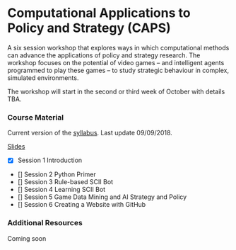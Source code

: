 # Computational Applications to Policy and Strategy (CAPS) 
A six session workshop that explores ways in which computational methods can advance the applications of policy and strategy research. The workshop focuses on the potential of video games – and intelligent agents programmed to play these games – to study strategic behaviour in complex, simulated environments.

The workshop will start in the second or third week of October with details TBA. 

### Course Material

Current version of the [syllabus](https://github.com/SAIS-S2S-Technology/Roadmap/blob/master/CAPS/CAPS%20syllabus_09-09-18.pdf). Last update 09/09/2018.

[Slides](https://github.com/SAIS-S2S-Technology/Roadmap/tree/master/CAPS/Slides)
- [x] Session 1 Introduction
- [] Session 2 Python Primer
- [] Session 3 Rule-based SCII Bot
- [] Session 4 Learning SCII Bot
- [] Session 5 Game Data Mining and AI Strategy and Policy
- [] Session 6 Creating a Website with GitHub

### Additional Resources

Coming soon
